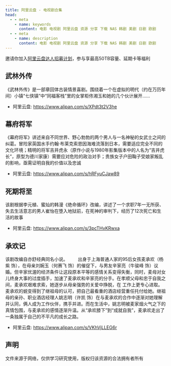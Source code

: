 ```yaml
---
title: 阿里云盘 - 电视剧合集
head:
  - - meta
    - name: keywords
      content: 电影 电视剧 阿里云盘 资源 分享 下载 NAS 韩剧 美剧 日剧 欧剧
  - - meta
    - name: description
      content: 电影 电视剧 阿里云盘 资源 分享 下载 NAS 韩剧 美剧 日剧 欧剧
---
```


邀请你加入[阿里云盘达人招募计划](https://pages.aliyundrive.com/mobile-page/web/signup.html?code=a98d13a)，参与享最高50TB容量、延期卡等福利

## 武林外传

《武林外传》是一部章回体古装情景喜剧。围绕着一个在虚拟的明代（约在万历年间）小镇“七侠镇”中“同福客栈”里的女掌柜佟湘玉和她的几个伙计展开……

- 阿里云盘: https://www.alipan.com/s/XPdt3t2V3he

## 幕府将军

《幕府将军》讲述来自不同世界、野心勃勃的两个男人与一名神秘的女武士之间的纠葛。冒险家英国水手约翰·布莱克索恩因海难流落到日本，需要适应完全不同的文化环境；精明的将军吉井虎永（原作小说与1980年影集版本中的人名为“吉井虎长”，原型为德川家康）需要应对危险的政治对手；贵族女子户田鞠子受娘家叛乱的影响，亟需证明自我的价值以及忠诚

- 阿里云盘: https://www.alipan.com/s/hRFyuCJaw89

## 死期将至

该剧根据李元植、蜜灿的韩漫《绝命循环》改编，讲述了一个求职7年一无所获、失去生活意志的男人崔怡在堕入地狱前，在死神的审判下，经历了12次死亡和生活的故事

- 阿里云盘: https://www.alipan.com/s/3pcTHvKRwxa

## 承欢记

该剧改编自亦舒经典同名小说。
　　出身于上海普通人家的95后女孩麦承欢（杨紫 饰），在母亲刘婉玉（何赛飞 饰）的催促下，与男友辛家亮（牛骏峰 饰）议婚。但辛家优渥的经济条件让这段原本平等的感情关系变得失衡，同时，麦母对女儿终身大事的过度插手，加速了麦承欢和辛家亮的分手。在孝顺父母和忠于自我之间，麦承欢艰难求索，她逐步从母亲强势的关爱中挣脱，在 工作上更专心进取。麦承欢的蜕变得到了继祖母的认可，把自己最看重的酒店经营重任托付给她。继祖母的亲孙、职业酒店经理人姚志明（许凯 饰）在与麦承欢的合作中逐渐对她理解并认同，俩人成为工作伙伴，携手并进。而在生活中，姚志明被麦家烟火气之下的真情包围，与麦承欢的感情逐渐升温。从“承欢膝下”到“成就自我”，麦承欢走出了一条独属于自己的不平凡的成长之路。

- 阿里云盘: https://www.alipan.com/s/VKhVjLLEG6r

## 声明

文件来源于网络，仅供学习研究使用，版权归该资源的合法拥有者所有

